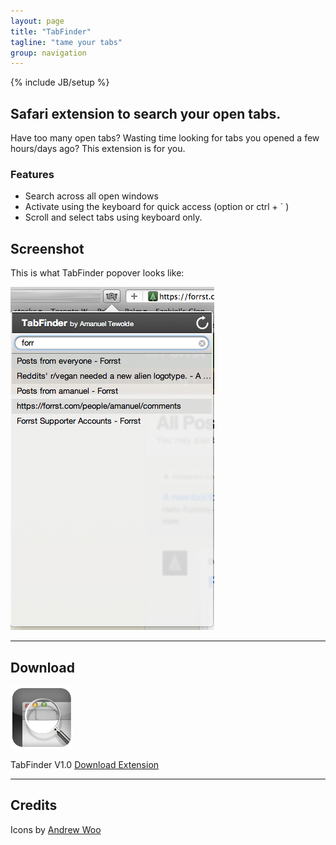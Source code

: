 ```yaml
---
layout: page
title: "TabFinder"
tagline: "tame your tabs"
group: navigation
---
```

{% include JB/setup %}

## Safari extension to search your open tabs.

Have too many open tabs? Wasting time looking for tabs you opened a few hours/days ago? This extension is for you.

### Features
 * Search across all open windows
 * Activate using the keyboard for quick access (option or ctrl + &#96; )
 * Scroll and select tabs using keyboard only.

## Screenshot
This is what TabFinder popover looks like:

![image](original.png)

--- 

## Download
[![image](TabFinderIcon.png)](TabFinder.safariextz)

TabFinder V1.0 [Download Extension](TabFinder.safariextz)

--- 

## Credits

Icons by [Andrew Woo](http://myuniverseisyours.com/)



